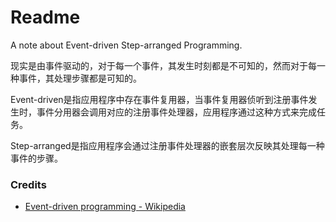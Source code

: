 # Readme
A note about Event-driven Step-arranged Programming.

现实是由事件驱动的，对于每一个事件，其发生时刻都是不可知的，然而对于每一种事件，其处理步骤都是可知的。

Event-driven是指应用程序中存在事件复用器，当事件复用器侦听到注册事件发生时，事件分用器会调用对应的注册事件处理器，应用程序通过这种方式来完成任务。

Step-arranged是指应用程序会通过注册事件处理器的嵌套层次反映其处理每一种事件的步骤。

### Credits
- [Event-driven programming - Wikipedia](https://en.wikipedia.org/wiki/Event-driven_programming)
